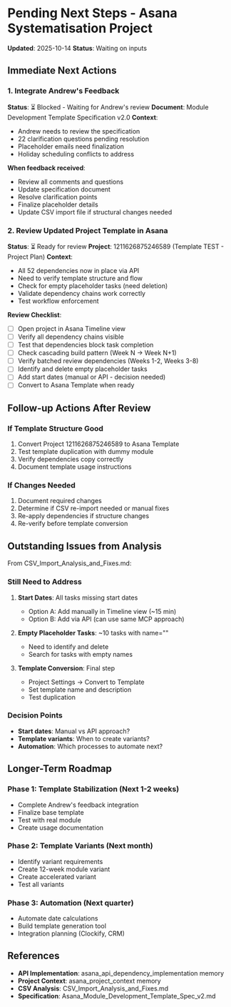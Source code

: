 # Pending Next Steps - Asana Systematisation Project

**Updated**: 2025-10-14
**Status**: Waiting on inputs

## Immediate Next Actions

### 1. Integrate Andrew's Feedback
**Status**: ⏳ Blocked - Waiting for Andrew's review
**Document**: Module Development Template Specification v2.0
**Context**: 
- Andrew needs to review the specification
- 22 clarification questions pending resolution
- Placeholder emails need finalization
- Holiday scheduling conflicts to address

**When feedback received**:
- Review all comments and questions
- Update specification document
- Resolve clarification points
- Finalize placeholder details
- Update CSV import file if structural changes needed

### 2. Review Updated Project Template in Asana
**Status**: ⏳ Ready for review
**Project**: 1211626875246589 (Template TEST - Project Plan)
**Context**:
- All 52 dependencies now in place via API
- Need to verify template structure and flow
- Check for empty placeholder tasks (need deletion)
- Validate dependency chains work correctly
- Test workflow enforcement

**Review Checklist**:
- [ ] Open project in Asana Timeline view
- [ ] Verify all dependency chains visible
- [ ] Test that dependencies block task completion
- [ ] Check cascading build pattern (Week N → Week N+1)
- [ ] Verify batched review dependencies (Weeks 1-2, Weeks 3-8)
- [ ] Identify and delete empty placeholder tasks
- [ ] Add start dates (manual or API - decision needed)
- [ ] Convert to Asana Template when ready

## Follow-up Actions After Review

### If Template Structure Good
1. Convert Project 1211626875246589 to Asana Template
2. Test template duplication with dummy module
3. Verify dependencies copy correctly
4. Document template usage instructions

### If Changes Needed
1. Document required changes
2. Determine if CSV re-import needed or manual fixes
3. Re-apply dependencies if structure changes
4. Re-verify before template conversion

## Outstanding Issues from Analysis

From CSV_Import_Analysis_and_Fixes.md:

### Still Need to Address
1. **Start Dates**: All tasks missing start dates
   - Option A: Add manually in Timeline view (~15 min)
   - Option B: Add via API (can use same MCP approach)
   
2. **Empty Placeholder Tasks**: ~10 tasks with name=""
   - Need to identify and delete
   - Search for tasks with empty names
   
3. **Template Conversion**: Final step
   - Project Settings → Convert to Template
   - Set template name and description
   - Test duplication

### Decision Points
- **Start dates**: Manual vs API approach?
- **Template variants**: When to create variants?
- **Automation**: Which processes to automate next?

## Longer-Term Roadmap

### Phase 1: Template Stabilization (Next 1-2 weeks)
- Complete Andrew's feedback integration
- Finalize base template
- Test with real module
- Create usage documentation

### Phase 2: Template Variants (Next month)
- Identify variant requirements
- Create 12-week module variant
- Create accelerated variant
- Test all variants

### Phase 3: Automation (Next quarter)
- Automate date calculations
- Build template generation tool
- Integration planning (Clockify, CRM)

## References
- **API Implementation**: asana_api_dependency_implementation memory
- **Project Context**: asana_project_context memory
- **CSV Analysis**: CSV_Import_Analysis_and_Fixes.md
- **Specification**: Asana_Module_Development_Template_Spec_v2.md
